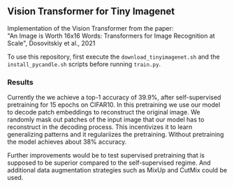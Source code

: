 ## Vision Transformer for Tiny Imagenet

Implementation of the Vision Transformer from the paper:  
"An Image is Worth 16x16 Words: Transformers for Image Recognition at Scale", Dosovitskiy et al., 2021

To use this repository, first execute the `download_tinyimagenet.sh` and the `install_pycandle.sh` scripts before running `train.py`.

### Results

Currently the we achieve a top-1 accuracy of 39.9%, after self-supervised pretraining for 15 epochs on CIFAR10. In this pretraining we use our model to decode patch embeddings to reconstruct the original image. We randomly mask out patches of the input image that our model has to reconstruct in the decoding process. This incentivizes it to learn generalizing patterns and it regulariizes the pretraining. Without pretraining the model achieves about 38% accuracy.

Further improvements would be to test supervised pretraining that is supposed to be superior compared to the self-supervised regime. And additional data augmentation strategies such as MixUp and CutMix could be used.
